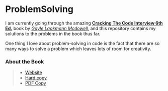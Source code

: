 # ProblemSolving

I am currently going through the amazing [**Cracking The Code Interview 6th Ed.**](https://www.google.com/search?safe=strict&rlz=1C5CHFA_enUS790US790&sxsrf=ALeKk01NV_WX5Em19XKY5ZxLAqaPVpBk1Q:1598248113989&q=cracking+the+coding+interview+book&sa=X&ved=2ahUKEwiKmOOYkrPrAhXKs54KHUFWBvkQ7xYoAHoECB0QKA&biw=1309&bih=746) book by [*Gayle Laakmann Mcdowell*](https://www.google.com/search?safe=strict&sa=X&rlz=1C5CHFA_enUS790US790&sxsrf=ALeKk01QLE8nc3P2sVfDyGxb3Y4qbaY3Sg:1598248116837&q=Gayle+Laakmann+McDowell&stick=H4sIAAAAAAAAAOPgE-LVT9c3NMwyKcgyTSnLUeLSz9U3yM6pMLLI0ZLJTrbST8rPz9YvL8osKUnNiy_PL8q2SiwtycgvWsQq7p5YmZOq4JOYmJ2bmJen4Jvskl-empOzg5URAOu2-IFYAAAA&ved=2ahUKEwjzgpGakrPrAhXSr54KHUuQCmoQmxMoATAhegQIExAD&biw=1309&bih=746), and this repository contains my solutions to the problems in the book thus far. 

One thing I love about problem-solving in code is the fact that there are so many ways to solve a problem which leaves lots of room for creativity.

### About the Book 

  >- [Website](http://www.crackingthecodinginterview.com/)
  >- [Hard copy](https://www.amazon.com/Cracking-Coding-Interview-Programming-Questions/dp/0984782850)
  >- [PDF Copy](https://www.academia.edu/38223757/Cracking_the_Coding_Interview_6th_Edition_189_Programming_Questions_and_Solutions)
